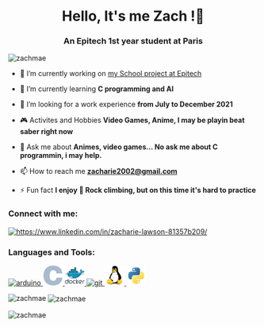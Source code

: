 <h1 align="center">Hello, It's me Zach !👋</h1>
<h3 align="center">An Epitech 1st year student at Paris</h3>

<p align="left"> <img src="https://komarev.com/ghpvc/?username=zachmae&label=Profile%20views&color=0e75b6&style=flat" alt="zachmae" /> </p>


- 🔭 I’m currently working on [my School project at Epitech](https://github.com/zachmae/my_sokoban)

- 🌱 I’m currently learning **C programming and AI**

- 👯 I’m looking for a work experience **from July to December 2021**

- 🎮 Activites and Hobbies **Video Games, Anime, I may be playin beat saber right now**

- 💬 Ask me about **Animes, video games... No ask me about C programmin, i may help.**

- 📫 How to reach me **zacharie2002@gmail.com**

- ⚡ Fun fact **I enjoy 🧗 Rock climbing, but on this time it's hard to practice**

<h3 align="left">Connect with me:</h3>
<p align="left">
<a href="https://linkedin.com/in/https://www.linkedin.com/in/zacharie-lawson-81357b209/" target="blank"><img align="center" src="https://cdn.jsdelivr.net/npm/simple-icons@3.0.1/icons/linkedin.svg" alt="https://www.linkedin.com/in/zacharie-lawson-81357b209/" height="30" width="40" /></a>
</p>

<h3 align="left">Languages and Tools:</h3>
<p align="left"> <a href="https://www.arduino.cc/" target="_blank"> <img src="https://cdn.worldvectorlogo.com/logos/arduino-1.svg" alt="arduino" width="40" height="40"/> </a> <a href="https://www.cprogramming.com/" target="_blank"> <img src="https://raw.githubusercontent.com/devicons/devicon/master/icons/c/c-original.svg" alt="c" width="40" height="40"/> </a> <a href="https://www.docker.com/" target="_blank"> <img src="https://raw.githubusercontent.com/devicons/devicon/master/icons/docker/docker-original-wordmark.svg" alt="docker" width="40" height="40"/> </a> <a href="https://git-scm.com/" target="_blank"> <img src="https://www.vectorlogo.zone/logos/git-scm/git-scm-icon.svg" alt="git" width="40" height="40"/> </a> <a href="https://www.linux.org/" target="_blank"> <img src="https://raw.githubusercontent.com/devicons/devicon/master/icons/linux/linux-original.svg" alt="linux" width="40" height="40"/> </a> <a href="https://www.python.org" target="_blank"> <img src="https://raw.githubusercontent.com/devicons/devicon/master/icons/python/python-original.svg" alt="python" width="40" height="40"/> </a> </p>

<p><img align="left" src="https://github-readme-stats.vercel.app/api/top-langs?username=zachmae&show_icons=true&locale=en&layout=compact&theme=synthwave" alt="zachmae" /></p>

<p>&nbsp;<img align="center" src="https://github-readme-stats.vercel.app/api?username=zachmae&show_icons=true&locale=en&theme=synthwave" alt="zachmae" /></p>

<p><img align="center" src="https://github-readme-streak-stats.herokuapp.com/?user=zachmae&theme=synthwave" alt="zachmae" /></p>
